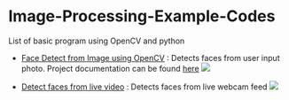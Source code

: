 # Image-Processing-Example-Codes
List of basic program using OpenCV and python

 + [Face Detect from Image using OpenCV](http://mgprojecthub.com/detect-faces-in-photos-using-opencv/) : Detects faces from user input photo. Project documentation can be found [here](http://mgprojecthub.com/detect-faces-in-photos-using-opencv/)
![](https://secureservercdn.net/198.71.233.47/sj8.e50.myftpupload.com/wp-content/uploads/2020/05/image-38.png)

 + [Detect faces from live video](http://mgprojecthub.com) : Detects faces from live webcam feed
![](https://photos.google.com/u/4/photo/AF1QipPVmjIdiSKPy1igNmw3QFjPLAQvnL52eP8vbvRS)
